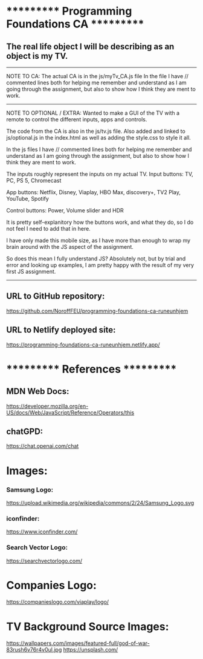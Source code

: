 # ********* Programming Foundations CA *********

## The real life object I will be describing as an object is my TV.

---

NOTE TO CA:
The actual CA is in the js/myTv_CA.js file
In the file I have // commented lines both for helping me
remember and understand as I am going through the assignment,
but also to show how I think they are ment to work.

---

NOTE TO OPTIONAL / EXTRA:
Wanted to make a GUI of the TV with a remote to control
the different inputs, apps and controls.

The code from the CA is also in the js/tv.js file.
Also added and linked to js/optional.js in the index.html
as well as adding the style.css to style it all.

In the js files I have // commented lines both for helping me
remember and understand as I am going through the assignment,
but also to show how I think they are ment to work.

The inputs roughly represent the inputs on my actual TV.
Input buttons:
TV, PC, PS 5, Chromecast

App buttons:
Netflix, Disney, Viaplay, HBO Max, discovery+, TV2 Play, YouTube, Spotify

Control buttons:
Power, Volume slider and HDR

It is pretty self-explanitory how the buttons work, and what they do,
so I do not feel I need to add that in here.

I have only made this mobile size, as I have more than enough
to wrap my brain around with the JS aspect of the assignment.

So does this mean I fully understand JS?
Absolutely not, but by trial and error and looking up examples,
I am pretty happy with the result of my very first JS assignment.

---

## URL to GitHub repository:
https://github.com/NoroffFEU/programming-foundations-ca-runeunhjem

## URL to Netlify deployed site:
https://programming-foundations-ca-runeunhjem.netlify.app/

# ********* References *********

## MDN Web Docs:

https://developer.mozilla.org/en-US/docs/Web/JavaScript/Reference/Operators/this

## chatGPD:

https://chat.openai.com/chat

# Images:

### Samsung Logo:
https://upload.wikimedia.org/wikipedia/commons/2/24/Samsung_Logo.svg

### iconfinder:
https://www.iconfinder.com/

### Search Vector Logo:
https://searchvectorlogo.com/

# Companies Logo:
https://companieslogo.com/viaplay/logo/

# TV Background Source Images:
https://wallpapers.com/images/featured-full/god-of-war-83rush6v76r4v0ul.jpg
https://unsplash.com/

